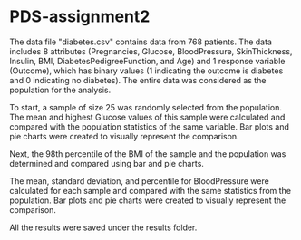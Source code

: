 # PDS-assignment2
The data file "diabetes.csv" contains data from 768 patients. The data includes 8 attributes (Pregnancies, Glucose, BloodPressure, SkinThickness, Insulin, BMI, DiabetesPedigreeFunction, and Age) and 1 response variable (Outcome), which has binary values (1 indicating the outcome is diabetes and 0 indicating no diabetes). The entire data was considered as the population for the analysis.

To start, a sample of size 25 was randomly selected from the population. The mean and highest Glucose values of this sample were calculated and compared with the population statistics of the same variable. Bar plots and pie charts were created to visually represent the comparison.

Next, the 98th percentile of the BMI of the sample and the population was determined and compared using bar and pie charts.

 The mean, standard deviation, and percentile for BloodPressure were calculated for each sample and compared with the same statistics from the population. Bar plots and pie charts were created to visually represent the comparison.

All the results were saved under the results folder.
